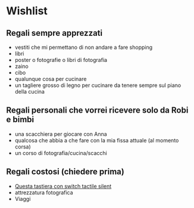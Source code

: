 # Wishlist

## Regali sempre apprezzati

* vestiti che mi permettano di non andare a fare shopping
* libri
* poster o fotografie o libri di fotografia
* zaino
* cibo
* qualunque cosa per cucinare
* un tagliere grosso di legno per cucinare da tenere sempre sul piano della cucina

## Regali personali che vorrei ricevere solo da Robi e bimbi

* una scacchiera per giocare con Anna
* qualcosa che abbia a che fare con la mia fissa attuale (al momento corsa)
* un corso di fotografia/cucina/scacchi

## Regali costosi (chiedere prima)

* [Questa tastiera con switch tactile silent](https://www.trulyergonomic.com/store/truly-ergonomic-perfected-tkl-keyboard)
* attrezzatura fotografica
* Viaggi
